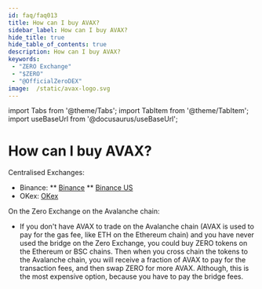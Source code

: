 ```yaml
---
id: faq/faq013
title: How can I buy AVAX?
sidebar_label: How can I buy AVAX?
hide_title: true
hide_table_of_contents: true
description: How can I buy AVAX?
keywords:
 - "ZERO Exchange"
 - "$ZERO"
 - "@OfficialZeroDEX"
image:  /static/avax-logo.svg
---
```


import Tabs from '@theme/Tabs';
import TabItem from '@theme/TabItem';
import useBaseUrl from '@docusaurus/useBaseUrl';

# How can I buy AVAX?

Centralised Exchanges:
* Binance:
** [Binance](https://www.binance.com/en)
** [Binance US](https://www.binance.us/en/home)
* OKex: [OKex](https://www.okex.com/)


On the Zero Exchange on the Avalanche chain:
* If you don't have AVAX to trade on the Avalanche chain (AVAX is used to pay for the gas fee, like ETH on the Ethereum chain) and you have never used the bridge on the Zero Exchange, you could buy ZERO tokens on the Ethereum or BSC chains. Then when you cross chain the tokens to the Avalanche chain, you will receive a fraction of AVAX to pay for the transaction fees, and then swap ZERO for more AVAX.   Although, this is the most expensive option, because you have to pay the bridge fees.
